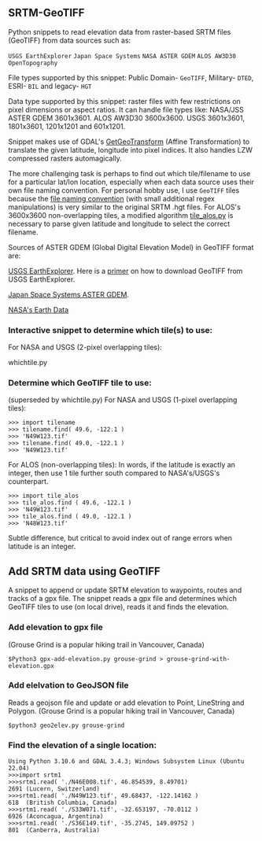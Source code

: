 ## SRTM-GeoTIFF
Python snippets to read elevation data from raster-based SRTM files (GeoTIFF) from data sources such as:

`USGS EarthExplorer` `Japan Space Systems` `NASA ASTER GDEM`  `ALOS AW3D30` `OpenTopography`

File types supported by this snippet: Public Domain- `GeoTIFF`, Military- `DTED`, ESRI- `BIL` and legacy- `HGT`

Data type supported by this snippet: raster files with few restrictions on pixel dimensions or aspect ratios. It can handle file types like: NASA/JSS ASTER GDEM 3601x3601. ALOS AW3D30 3600x3600. USGS 3601x3601, 1801x3601, 1201x1201 and 601x1201.

Snippet makes use of GDAL's [GetGeoTransform](https://gdal.org/tutorials/geotransforms_tut.html) (Affine Transformation) to translate the given latitude, longitude into pixel indices. It also handles LZW compressed rasters automagically.

The more challenging task is perhaps to find out which tile/filename to use for a particular lat/lon location, especially when each data source uses their own file naming convention. For personal hobby use, I use `GeoTIFF` tiles because the [file naming convention](/library/whichtile.py) (with small additional regex manipulations) is very similar to the original SRTM .hgt files. For ALOS's 3600x3600 non-overlapping tiles, a modified algorithm [tile_alos.py](/library/tile_alos.py) is necessary to parse given latitude and longitude to select the correct filename.

Sources of ASTER GDEM (Global Digital Elevation Model) in GeoTIFF format are:

[USGS EarthExplorer](https://earthexplorer.usgs.gov/). Here is a [primer](/EarthExplorer.md) on how to download GeoTIFF from USGS EarthExplorer.

[Japan Space Systems ASTER GDEM](https://gdemdl.aster.jspacesystems.or.jp/index_en.html).

[NASA's Earth Data](https://search.earthdata.nasa.gov/search/) 

### Interactive snippet to determine which tile(s) to use:

For NASA and USGS (2-pixel overlapping tiles):

whichtile.py

### Determine which GeoTIFF tile to use:

(superseded by whichtile.py) 
For NASA and USGS (1-pixel overlapping tiles):
```
>>> import tilename
>>> tilename.find( 49.6, -122.1 )
>>> 'N49W123.tif'
>>> tilename.find( 49.0, -122.1 )
>>> 'N49W123.tif'
```
For ALOS (non-overlapping tiles):
In words, if the latitude is exactly an integer, then use 1 tile further south compared to NASA's/USGS's counterpart.
```
>>> import tile_alos
>>> tile_alos.find ( 49.6, -122.1 )
>>> 'N49W123.tif'
>>> tile_alos.find ( 49.0, -122.1 )
>>> 'N48W123.tif'
```
Subtle difference, but critical to avoid index out of range errors when latitude is an integer.

## Add SRTM data using GeoTIFF
A snippet to append or update SRTM elevation to waypoints, routes and tracks of a gpx file.
The snippet reads a gpx file and determines which GeoTIFF tiles to use (on local drive), reads it and finds the elevation.

### Add elevation to gpx file
(Grouse Grind is a popular hiking trail in Vancouver, Canada)
```
$Python3 gpx-add-elevation.py grouse-grind > grouse-grind-with-elevation.gpx
```
### Add elelvation to GeoJSON file
Reads a geojson file and update or add elevation to Point, LineString and Polygon.
(Grouse Grind is a popular hiking trail in Vancouver, Canada)
```
$python3 geo2elev.py grouse-grind
```
### Find the elevation of a single location:
```
Using Python 3.10.6 and GDAL 3.4.3; Windows Subsystem Linux (Ubuntu 22.04)
>>>import srtm1
>>>srtm1.read( './N46E008.tif', 46.854539, 8.49701)
2691 (Lucern, Switzerland)
>>>srtm1.read( './N49W123.tif', 49.68437, -122.14162 )
618  (British Columbia, Canada)
>>>srtm1.read( './S33W071.tif', -32.653197, -70.0112 )
6926 (Aconcagua, Argentina)
>>>srtm1.read( './S36E149.tif', -35.2745, 149.09752 )
801  (Canberra, Australia)
```